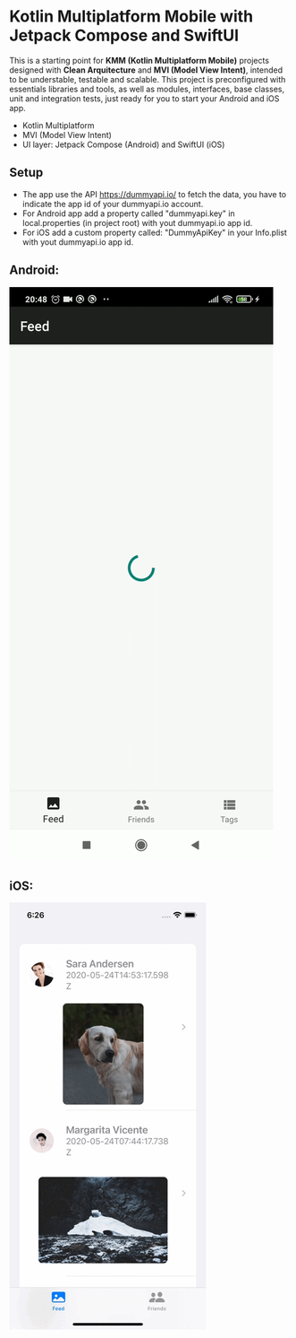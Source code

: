 # Kotlin Multiplatform Mobile with Jetpack Compose and SwiftUI

This is a starting point for **KMM (Kotlin Multiplatform Mobile)** projects designed with **Clean Arquitecture** and **MVI (Model View Intent)**, intended to be understable, testable and scalable. This project is preconfigured with essentials libraries and tools, as well as modules, interfaces, base classes, unit and integration tests, just ready for you to start your Android and iOS app.

* Kotlin Multiplatform
* MVI (Model View Intent)
* UI layer: Jetpack Compose (Android) and SwiftUI (iOS)

## Setup
* The app use the API https://dummyapi.io/ to fetch the data, you have to indicate the app id of your dummyapi.io account.
* For Android app add a property called "dummyapi.key" in local.properties (in project root) with yout dummyapi.io app id.
* For iOS add a custom property called: "DummyApiKey" in your Info.plist with yout dummyapi.io app id.

## Android:
![Alt Text](demo.gif)

## iOS:
![Alt Text](demo-ios.gif)
